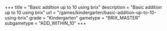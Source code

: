 +++
title = "Basic addition up to 10 using brix"
description = "Basic addition up to 10 using brix"
url = "/games/kindergarten/basic-addition-up-to-10-using-brix"
grade = "Kindergarten"
gametype = "BRIX_MASTER"
subgametype = "ADD_WITHIN_10"
+++